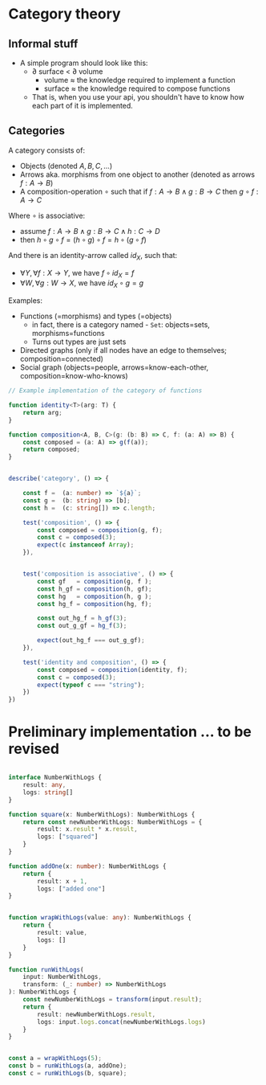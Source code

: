 # Category theory


## Informal stuff
- A simple program should look like this:
    - $\partial$ surface < $\partial$ volume
        - volume $\approx$ the knowledge required to implement a function
        - surface $\approx$ the knowledge required to compose functions
    - That is, when you use your api, you shouldn't have to know how each part of it is implemented.


## Categories

A category consists of:

- Objects (denoted $A, B, C, ...$)
- Arrows aka. morphisms from one object to another (denoted as arrows $f: A \to B$)
- A composition-operation $\circ$ such that if  $f: A \to B \land g: B \to C$ then $g \circ f: A \to C$

Where $\circ$ is associative: 
- assume $f: A \to B \land g: B \to C \land h: C \to D$
- then $h \circ g \circ f = (h \circ g) \circ f = h \circ (g \circ f)$

And there is an identity-arrow called $id_X$, such that:
- $\forall Y, \forall f: X \to Y$, we have $f \circ id_X = f$
- $\forall W, \forall g: W \to X$, we have $id_X \circ g = g$ 



Examples:
- Functions (=morphisms) and types (=objects)
    - in fact, there is a category named - `Set`: objects=sets, morphisms=functions
    - Turns out types are just sets
- Directed graphs (only if all nodes have an edge to themselves; composition=connected)
- Social graph (objects=people, arrows=know-each-other, composition=know-who-knows)


```ts
// Example implementation of the category of functions

function identity<T>(arg: T) {
    return arg;
}

function composition<A, B, C>(g: (b: B) => C, f: (a: A) => B) {
    const composed = (a: A) => g(f(a));
    return composed;
}


describe('category', () => {

    const f =  (a: number) => `${a}`;
    const g =  (b: string) => [b];
    const h =  (c: string[]) => c.length;

    test('composition', () => {
        const composed = composition(g, f);
        const c = composed(3);
        expect(c instanceof Array);
    }),


    test('composition is associative', () => {
        const gf   = composition(g, f );
        const h_gf = composition(h, gf);
        const hg   = composition(h, g );
        const hg_f = composition(hg, f);

        const out_hg_f = h_gf(3);
        const out_g_gf = hg_f(3);

        expect(out_hg_f === out_g_gf);
    }),

    test('identity and composition', () => {
        const composed = composition(identity, f);
        const c = composed(3);
        expect(typeof c === "string");
    })
})
```




# Preliminary implementation ... to be revised

```ts

interface NumberWithLogs {
    result: any,
    logs: string[]
}

function square(x: NumberWithLogs): NumberWithLogs {
    return const newNumberWithLogs: NumberWithLogs = {
        result: x.result * x.result,
        logs: ["squared"]
    }
}

function addOne(x: number): NumberWithLogs {
    return {
        result: x + 1,
        logs: ["added one"]
}


function wrapWithLogs(value: any): NumberWithLogs {
    return {
        result: value,
        logs: []
    }
}

function runWithLogs(
    input: NumberWithLogs, 
    transform: (_: number) => NumberWithLogs
): NumberWithLogs {
    const newNumberWithLogs = transform(input.result);
    return {
        result: newNumberWithLogs.result,
        logs: input.logs.concat(newNumberWithLogs.logs)
    }
}


const a = wrapWithLogs(5);
const b = runWithLogs(a, addOne);
const c = runWithLogs(b, square);

```